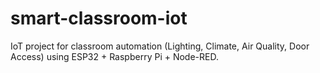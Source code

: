 # smart-classroom-iot
IoT project for classroom automation (Lighting, Climate, Air Quality, Door Access) using ESP32 + Raspberry Pi + Node-RED.
